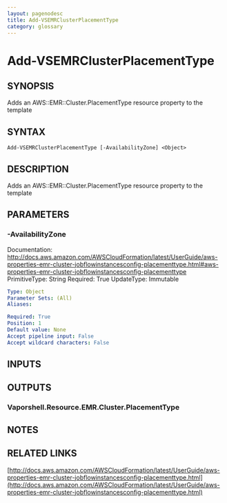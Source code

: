 ```yaml
---
layout: pagenodesc
title: Add-VSEMRClusterPlacementType
category: glossary
---
```


# Add-VSEMRClusterPlacementType

## SYNOPSIS
Adds an AWS::EMR::Cluster.PlacementType resource property to the template

## SYNTAX

```
Add-VSEMRClusterPlacementType [-AvailabilityZone] <Object>
```

## DESCRIPTION
Adds an AWS::EMR::Cluster.PlacementType resource property to the template

## PARAMETERS

### -AvailabilityZone
Documentation: http://docs.aws.amazon.com/AWSCloudFormation/latest/UserGuide/aws-properties-emr-cluster-jobflowinstancesconfig-placementtype.html#aws-properties-emr-cluster-jobflowinstancesconfig-placementtype
PrimitiveType: String
Required: True
UpdateType: Immutable

```yaml
Type: Object
Parameter Sets: (All)
Aliases: 

Required: True
Position: 1
Default value: None
Accept pipeline input: False
Accept wildcard characters: False
```

## INPUTS

## OUTPUTS

### Vaporshell.Resource.EMR.Cluster.PlacementType

## NOTES

## RELATED LINKS

[http://docs.aws.amazon.com/AWSCloudFormation/latest/UserGuide/aws-properties-emr-cluster-jobflowinstancesconfig-placementtype.html](http://docs.aws.amazon.com/AWSCloudFormation/latest/UserGuide/aws-properties-emr-cluster-jobflowinstancesconfig-placementtype.html)

